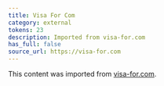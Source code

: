 ```yaml
---
title: Visa For Com
category: external
tokens: 23
description: Imported from visa-for.com
has_full: false
source_url: https://visa-for.com
---
```


This content was imported from [visa-for.com](https://visa-for.com).
